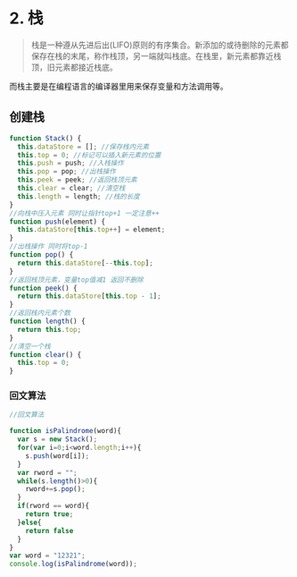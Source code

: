 # 2. 栈

> 栈是一种遵从先进后出(LIFO)原则的有序集合。新添加的或待删除的元素都保存在栈的末尾，称作栈顶，另一端就叫栈底。在栈里，新元素都靠近栈顶，旧元素都接近栈底。

而栈主要是在编程语言的编译器里用来保存变量和方法调用等。

## 创建栈

```js
function Stack() {
  this.dataStore = []; //保存栈内元素
  this.top = 0; //标记可以插入新元素的位置
  this.push = push; //入栈操作
  this.pop = pop; //出栈操作
  this.peek = peek; //返回栈顶元素
  this.clear = clear; //清空栈
  this.length = length; //栈的长度
}
//向栈中压入元素 同时让指针top+1 一定注意++
function push(element) {
  this.dataStore[this.top++] = element;
}
//出栈操作 同时将top-1
function pop() {
  return this.dataStore[--this.top];
}
//返回栈顶元素，变量top值减1 返回不删除
function peek() {
  return this.dataStore[this.top - 1];
}
//返回栈内元素个数
function length() {
  return this.top;
}
//清空一个栈
function clear() {
  this.top = 0;
}
```

### 回文算法

```js
//回文算法

function isPalindrome(word){  
  var s = new Stack();
  for(var i=0;i<word.length;i++){
    s.push(word[i]);
  }
  var rword = "";
  while(s.length()>0){
    rword+=s.pop();
  }
  if(rword == word){
    return true;
  }else{
    return false
  }
}
var word = "12321";  
console.log(isPalindrome(word)); 
```
